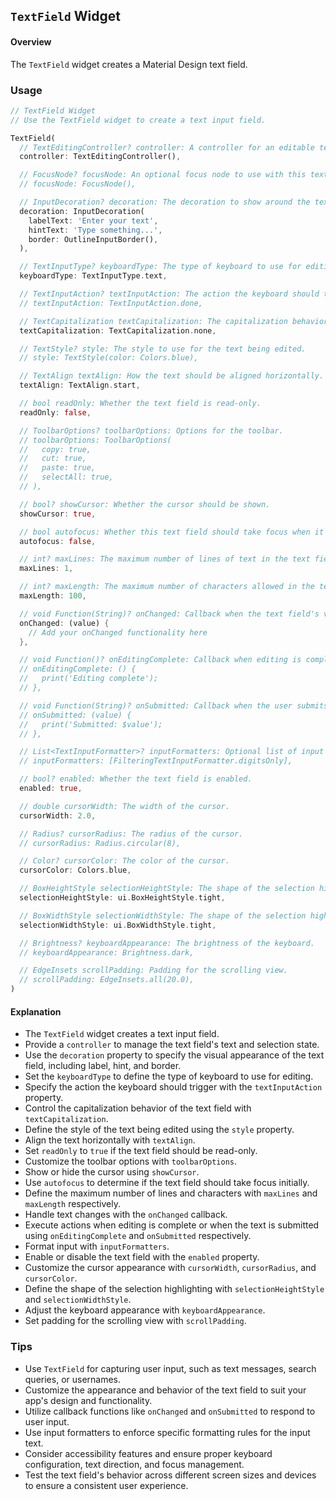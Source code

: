 ## `TextField` Widget

#### Overview
The `TextField` widget creates a Material Design text field.

### Usage
```dart
// TextField Widget
// Use the TextField widget to create a text input field.

TextField(
  // TextEditingController? controller: A controller for an editable text field.
  controller: TextEditingController(),

  // FocusNode? focusNode: An optional focus node to use with this text field.
  // focusNode: FocusNode(),

  // InputDecoration? decoration: The decoration to show around the text field.
  decoration: InputDecoration(
    labelText: 'Enter your text',
    hintText: 'Type something...',
    border: OutlineInputBorder(),
  ),

  // TextInputType? keyboardType: The type of keyboard to use for editing the text.
  keyboardType: TextInputType.text,

  // TextInputAction? textInputAction: The action the keyboard should trigger when the user presses the action button.
  // textInputAction: TextInputAction.done,

  // TextCapitalization textCapitalization: The capitalization behavior of the text field.
  textCapitalization: TextCapitalization.none,

  // TextStyle? style: The style to use for the text being edited.
  // style: TextStyle(color: Colors.blue),

  // TextAlign textAlign: How the text should be aligned horizontally.
  textAlign: TextAlign.start,

  // bool readOnly: Whether the text field is read-only.
  readOnly: false,

  // ToolbarOptions? toolbarOptions: Options for the toolbar.
  // toolbarOptions: ToolbarOptions(
  //   copy: true,
  //   cut: true,
  //   paste: true,
  //   selectAll: true,
  // ),

  // bool? showCursor: Whether the cursor should be shown.
  showCursor: true,

  // bool autofocus: Whether this text field should take focus when it is initially rendered.
  autofocus: false,

  // int? maxLines: The maximum number of lines of text in the text field.
  maxLines: 1,

  // int? maxLength: The maximum number of characters allowed in the text field.
  maxLength: 100,

  // void Function(String)? onChanged: Callback when the text field's value changes.
  onChanged: (value) {
    // Add your onChanged functionality here
  },

  // void Function()? onEditingComplete: Callback when editing is complete.
  // onEditingComplete: () {
  //   print('Editing complete');
  // },

  // void Function(String)? onSubmitted: Callback when the user submits the text.
  // onSubmitted: (value) {
  //   print('Submitted: $value');
  // },

  // List<TextInputFormatter>? inputFormatters: Optional list of input formatters.
  // inputFormatters: [FilteringTextInputFormatter.digitsOnly],

  // bool? enabled: Whether the text field is enabled.
  enabled: true,

  // double cursorWidth: The width of the cursor.
  cursorWidth: 2.0,

  // Radius? cursorRadius: The radius of the cursor.
  // cursorRadius: Radius.circular(8),

  // Color? cursorColor: The color of the cursor.
  cursorColor: Colors.blue,

  // BoxHeightStyle selectionHeightStyle: The shape of the selection highlighting.
  selectionHeightStyle: ui.BoxHeightStyle.tight,

  // BoxWidthStyle selectionWidthStyle: The shape of the selection highlighting.
  selectionWidthStyle: ui.BoxWidthStyle.tight,

  // Brightness? keyboardAppearance: The brightness of the keyboard.
  // keyboardAppearance: Brightness.dark,

  // EdgeInsets scrollPadding: Padding for the scrolling view.
  // scrollPadding: EdgeInsets.all(20.0),
)
```

#### Explanation
- The `TextField` widget creates a text input field.
- Provide a `controller` to manage the text field's text and selection state.
- Use the `decoration` property to specify the visual appearance of the text field, including label, hint, and border.
- Set the `keyboardType` to define the type of keyboard to use for editing.
- Specify the action the keyboard should trigger with the `textInputAction` property.
- Control the capitalization behavior of the text field with `textCapitalization`.
- Define the style of the text being edited using the `style` property.
- Align the text horizontally with `textAlign`.
- Set `readOnly` to `true` if the text field should be read-only.
- Customize the toolbar options with `toolbarOptions`.
- Show or hide the cursor using `showCursor`.
- Use `autofocus` to determine if the text field should take focus initially.
- Define the maximum number of lines and characters with `maxLines` and `maxLength` respectively.
- Handle text changes with the `onChanged` callback.
- Execute actions when editing is complete or when the text is submitted using `onEditingComplete` and `onSubmitted` respectively.
- Format input with `inputFormatters`.
- Enable or disable the text field with the `enabled` property.
- Customize the cursor appearance with `cursorWidth`, `cursorRadius`, and `cursorColor`.
- Define the shape of the selection highlighting with `selectionHeightStyle` and `selectionWidthStyle`.
- Adjust the keyboard appearance with `keyboardAppearance`.
- Set padding for the scrolling view with `scrollPadding`.

### Tips
- Use `TextField` for capturing user input, such as text messages, search queries, or usernames.
- Customize the appearance and behavior of the text field to suit your app's design and functionality.
- Utilize callback functions like `onChanged` and `onSubmitted` to respond to user input.
- Use input formatters to enforce specific formatting rules for the input text.
- Consider accessibility features and ensure proper keyboard configuration, text direction, and focus management.
- Test the text field's behavior across different screen sizes and devices to ensure a consistent user experience.
